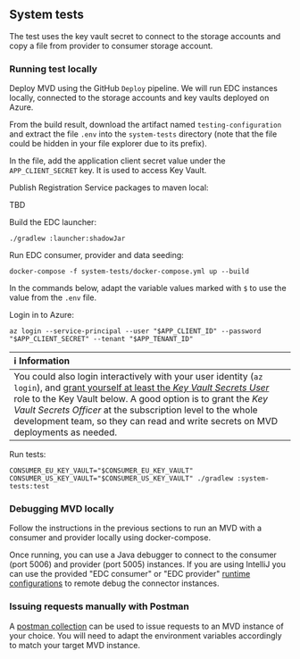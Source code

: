 ## System tests

The test uses the key vault secret to connect to the storage accounts and copy a file from provider to consumer storage account.

### Running test locally

Deploy MVD using the GitHub `Deploy` pipeline. We will run EDC instances locally, connected to the storage accounts and key vaults deployed on Azure.

From the build result, download the artifact named `testing-configuration` and extract the file `.env` into the `system-tests` directory (note that the file could be hidden in your file explorer due to its prefix).

In the file, add the application client secret value under the `APP_CLIENT_SECRET` key. It is used to access Key Vault.

Publish Registration Service packages to maven local:

TBD

Build the EDC launcher:

```
./gradlew :launcher:shadowJar
```

Run EDC consumer, provider and data seeding:

```
docker-compose -f system-tests/docker-compose.yml up --build
```

In the commands below, adapt the variable values marked with `$` to use the value from the `.env` file.

Login in to Azure:
```
az login --service-principal --user "$APP_CLIENT_ID" --password "$APP_CLIENT_SECRET" --tenant "$APP_TENANT_ID"
```

| ℹ️ Information                                                |
| :----------------------------------------------------------- |
| You could also login interactively with your user identity (`az login`), and [grant yourself at least the *Key Vault Secrets User*](https://docs.microsoft.com/azure/key-vault/general/rbac-guide) role to the Key Vault below. A good option is to grant the *Key Vault Secrets Officer* at the subscription level to the whole development team, so they can read and write secrets on MVD deployments as needed. |

Run tests:

```
CONSUMER_EU_KEY_VAULT="$CONSUMER_EU_KEY_VAULT" CONSUMER_US_KEY_VAULT="$CONSUMER_US_KEY_VAULT" ./gradlew :system-tests:test
```

### Debugging MVD locally

Follow the instructions in the previous sections to run an MVD with a consumer and provider locally using docker-compose. 

Once running, you can use a Java debugger to connect to the consumer (port 5006) and provider (port 5005) instances. If you are using IntelliJ you can use the provided "EDC consumer" or "EDC provider" [runtime configurations](../.run) to remote debug the connector instances.

### Issuing requests manually with Postman

A [postman collection](../deployment/data/MVD.postman_collection.json) can be used to issue requests to an MVD instance of your choice. You will need to adapt the environment variables accordingly to match your target MVD instance.